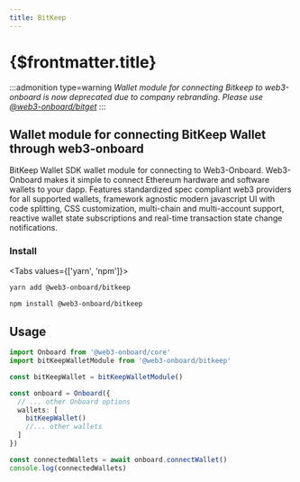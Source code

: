 ```yaml
---
title: BitKeep
---
```


# {$frontmatter.title}

:::admonition type=warning
_Wallet module for connecting Bitkeep to web3-onboard is now deprecated due to company rebranding. Please use [@web3-onboard/bitget](../../wallets/bitget.md)_
:::

## Wallet module for connecting BitKeep Wallet through web3-onboard

BitKeep Wallet SDK wallet module for connecting to Web3-Onboard. Web3-Onboard makes it simple to connect Ethereum hardware and software wallets to your dapp. Features standardized spec compliant web3 providers for all supported wallets, framework agnostic modern javascript UI with code splitting, CSS customization, multi-chain and multi-account support, reactive wallet state subscriptions and real-time transaction state change notifications.

### Install

<Tabs values={['yarn', 'npm']}>
<TabPanel value="yarn">

```sh copy
yarn add @web3-onboard/bitkeep
```

  </TabPanel>
  <TabPanel value="npm">

```sh copy
npm install @web3-onboard/bitkeep
```

  </TabPanel>
</Tabs>

## Usage

```typescript
import Onboard from '@web3-onboard/core'
import bitKeepWalletModule from '@web3-onboard/bitkeep'

const bitKeepWallet = bitKeepWalletModule()

const onboard = Onboard({
  // ... other Onboard options
  wallets: [
    bitKeepWallet()
    //... other wallets
  ]
})

const connectedWallets = await onboard.connectWallet()
console.log(connectedWallets)
```
